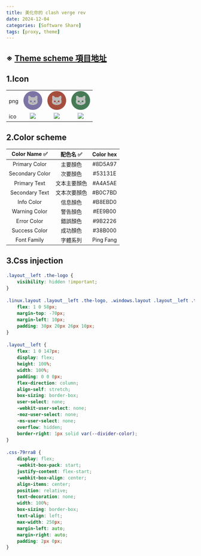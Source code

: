 ```yaml
---
title: 美化你的 clash verge rev
date: 2024-12-04
categories: [Software Share]
tags: [proxy, theme]
---
```

## ※ [Theme scheme 項目地址](https://github.com/Gholts/Clash-verge-theme)

## 1.Icon

<table>
<tr>
 <td>png</td>
 <td align="center"><img src="https://raw.githubusercontent.com/Gholts/Clash-verge-theme/main/icon-flat-colorful/common.png" width="50px"></td>
 <td align="center"><img src="https://raw.githubusercontent.com/Gholts/Clash-verge-theme/main/icon-flat-colorful/sysproxy.png" width="50px"></td>
 <td align="center"><img src="https://raw.githubusercontent.com/Gholts/Clash-verge-theme/main/icon-flat-colorful/tun.png" width="50px"></td>
</tr>
<tr>
 <td>ico</td>
 <td align="center"><img src="https://raw.githubusercontent.com/Gholts/Clash-verge-theme/refs/heads/main/icon-flat-colorful/common.ico" width="50px"></td>
 <td align="center"><img src="https://raw.githubusercontent.com/Gholts/Clash-verge-theme/refs/heads/main/icon-flat-colorful/sysproxy.ico" width="50px"></td>
 <td align="center"><img src="https://raw.githubusercontent.com/Gholts/Clash-verge-theme/refs/heads/main/icon-flat-colorful/tun.ico" width="50px"></td>
</tr>
</table>

## 2.Color scheme

| Color Name ✅         | 配色名 ✅     | Color hex    |
|:---------------------:|:-------------:|:------------:|
| Primary Color         | 主要顏色       | #8D5A97      |
| Secondary Color       | 次要顏色       | #53131E      |
| Primary Text          | 文本主要顏色    | #A4A5AE      |
| Secondary Text        | 文本次要顏色    | #B0C7BD      |
| Info Color            | 信息顏色       | #B8EBD0      |
| Warning Color         | 警告顏色       | #EE9B00      |
| Error Color           | 錯誤顏色       | #9B2226      |
| Success Color         | 成功顏色       | #38B000      |
| Font Family           | 字體系列       | Ping Fang    |

## 3.Css injection

```css
.layout__left .the-logo {
    visibility: hidden !important;
}

.linux.layout .layout__left .the-logo, .windows.layout .layout__left .the-logo, .unknown.layout .layout__left .the-logo {
    flex: 1 0 58px;
    margin-top: -70px;
    margin-left: 10px;
    padding: 30px 20px 26px 10px;
}

.layout__left {
    flex: 1 0 147px;
    display: flex;
    height: 100%;
    width: 100%;
    padding: 0 0 0px;
    flex-direction: column;
    align-self: stretch;
    box-sizing: border-box;
    user-select: none;
    -webkit-user-select: none;
    -moz-user-select: none;
    -ms-user-select: none;
    overflow: hidden;
    border-right: 1px solid var(--divider-color);
}

.css-79rra8 {
    display: flex;
    -webkit-box-pack: start;
    justify-content: flex-start;
    -webkit-box-align: center;
    align-items: center;
    position: relative;
    text-decoration: none;
    width: 100%;
    box-sizing: border-box;
    text-align: left;
    max-width: 250px;
    margin-left: auto;
    margin-right: auto;
    padding: 2px 0px;
}
```
